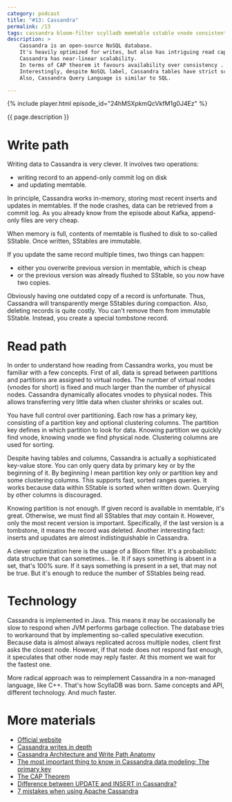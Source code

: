 ```yaml
---
category: podcast
title: "#13: Cassandra"
permalink: /13
tags: cassandra bloom-filter scylladb memtable sstable vnode consistent-hashing cap-theorem
description: >
    Cassandra is an open-source NoSQL database.
    It's heavily optimized for writes, but also has intriguing read capabilities.
    Cassandra has near-linear scalability.
    In terms of CAP theorem it favours availability over consistency .
    Interestingly, despite NoSQL label, Cassandra tables have strict schema.
    Also, Cassandra Query Language is similar to SQL.

---
```


{% include player.html episode_id="24hMSXpkmQcVkfM1g0J4Ez" %}

{{ page.description }}

# Write path

Writing data to Cassandra is very clever.
It involves two operations: 

* writing record to an append-only commit log on disk 
* and updating memtable.

In principle, Cassandra works in-memory, storing most recent inserts and updates in memtables.
If the node crashes, data can be retrieved from a commit log.
As you already know from the episode about Kafka, append-only files are very cheap.

When memory is full, contents of memtable is flushed to disk to so-called SStable.
Once written, SStables are immutable.

If you update the same record multiple times, two things can happen:

* either you overwrite previous version in memtable, which is cheap
* or the previous version was already flushed to SStable, so you now have two copies.

Obviously having one outdated copy of a record is unfortunate.
Thus, Cassandra will transparently merge SStables during compaction.
Also, deleting records is quite costly.
You can't remove them from immutable SStable.
Instead, you create a special tombstone record.

# Read path

In order to understand how reading from Cassandra works, you must be familiar with a few concepts.
First of all, data is spread between partitions and partitions are assigned to virtual nodes.
The number of virtual nodes (vnodes for short) is fixed and much larger than the number of physical nodes.
Cassandra dynamically allocates vnodes to physical nodes.
This allows transferring very little data when cluster shrinks or scales out.

You have full control over partitioning.
Each row has a primary key, consisting of a partition key and optional clustering columns.
The partition key defines in which partition to look for data.
Knowing partition we quickly find vnode, knowing vnode we find physical node.
Clustering columns are used for sorting.

Despite having tables and columns, Cassandra is actually a sophisticated key-value store.
You can only query data by primary key or by the beginning of it.
By beginning I mean partition key only or partition key and some clustering columns.
This supports fast, sorted ranges queries.
It works because data within SStable is sorted when written down.
Querying by other columns is discouraged.

Knowing partition is not enough.
If given record is available in memtable, it's great.
Otherwise, we must find all SStables that _may_ contain it.
However, only the most recent version is important.
Specifically, if the last version is a tombstone, it means the record was deleted.
Another interesting fact: inserts and upudates are almost indistinguishable in Cassandra.

A clever optimization here is the usage of a Bloom filter.
It's a probabilistc data structure that can sometimes... lie.
It if says something is absent in a set, that's 100% sure.
If it says something is present in a set, that may not be true.
But it's enough to reduce the number of SStables being read.

# Technology

Cassandra is implemented in Java.
This means it may be occasionally be slow to respond when JVM performs garbage collection.
The database tries to workaround that by implementing so-called speculative execution.
Because data is almost always replicated across multiple nodes, client first asks the closest node.
However, if that node does not respond fast enough, it speculates that other node may reply faster.
At this moment we wait for the fastest one.

More radical approach was to reimplement Cassandra in a non-managed language, like C++.
That's how ScyllaDB was born.
Same concepts and API, different technology.
And much faster.


# More materials

* [Official website](https://cassandra.apache.org/)
* [Cassandra writes in depth](https://blog.softwaremill.com/cassandra-writes-in-depth-6ea8d7581eb)
* [Cassandra Architecture and Write Path Anatomy](https://medium.com/jorgeacetozi/cassandra-architecture-and-write-path-anatomy-51e339bcfe0c)
* [The most important thing to know in Cassandra data modeling: The primary key](https://www.datastax.com/blog/2016/02/most-important-thing-know-cassandra-data-modeling-primary-key)
* [The CAP Theorem](https://teddyma.gitbooks.io/learncassandra/content/about/the_cap_theorem.html)
* [Difference between UPDATE and INSERT in Cassandra?](https://stackoverflow.com/questions/16532227/difference-between-update-and-insert-in-cassandra)
* [7 mistakes when using Apache Cassandra](https://blog.softwaremill.com/7-mistakes-when-using-apache-cassandra-51d2cf6df519)


